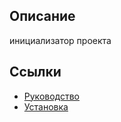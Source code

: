 ## Описание

инициализатор проекта

## Ссылки

* [Руководство](guide/ru/README.md)
* [Установка](guide/ru/install.md)

